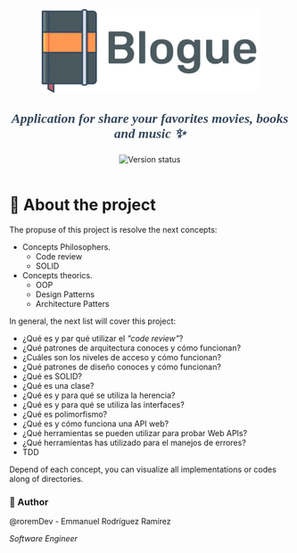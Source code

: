 <p align='center' style="color:#35485C; font-size: 24px; font-weight: 600; font-family: 'Dosis';">
    <img src='logo-text.png' height='150px' alt='Blogue'/>
    <br/>
    <br/>
    <i>
        Application for share your favorites movies, books and music ✨
    </i>
</p>
<center>
    <img src='https://img.shields.io/badge/version-0.1.0-lightgrey?style=for-the-badge&logo=npm' alt='Version status' />
</center>
<br/>

# 👋 About the project

The propuse of this project is resolve the next concepts:

- Concepts Philosophers.
    - Code review
    - SOLID
- Concepts theorics.
    - OOP
    - Design Patterns
    - Architecture Patters

In general, the next list will cover this project:
- ¿Qué es y par qué utilizar el _"code review"_?
- ¿Qué patrones de arquitectura conoces y cómo funcionan?
- ¿Cuáles son los niveles de acceso y cómo funcionan?
- ¿Qué patrones de diseño conoces y cómo funcionan?
- ¿Qué es SOLID?
- ¿Qué es una clase?
- ¿Qué es y para qué se utiliza la herencia?
- ¿Qué es y para qué se utiliza las interfaces?
- ¿Qué es polimorfismo?
- ¿Qué es y cómo funciona una API web?
- ¿Qué herramientas se pueden utilizar para probar Web APIs?
- ¿Qué herramientas has utilizado para el manejos de errores?
- TDD

Depend of each concept, you can visualize all implementations or codes along of directories.

### 👤 Author
@roremDev - Emmanuel Rodríguez Ramírez

_Software Engineer_